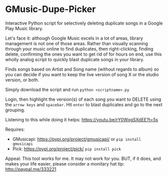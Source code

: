 # GMusic-Dupe-Picker
Interactive Python script for selectively deleting duplicate songs in a Google Play Music library.

Let's face it: although Google Music excels in a lot of areas, library management is not one of those areas. Rather than visually scanning through your music online to find duplicates, then right-clicking, finding delete, confirming the ones you want to get rid of for hours on end, use this wholly analog script to quickly blast duplicate songs in your library.

Finds songs based on Artist and Song name (without regards to album) so you can decide if you want to keep the live version of song X or the studio version, or both.

Simply download the script and run `python <scriptname>.py`

Login, then highlight the version(s) of each song you want to DELETE using the `arrow keys` and `spacebar`. Hit `enter` to blast duplicates and go to the next grouping.

Listening to this while doing it helps: https://youtu.be/rY0WxgSXdEE?t=5s

Requires:
* GMusicapi: https://pypi.org/project/gmusicapi/ or `pip install gmusicapi`
* Pick: https://pypi.org/project/pick/ `pip install pick`

Appeal: This tool works for me. It may not work for you. BUT, if it does, and makes your life easier, please consider a monitary hat tip: http://paypal.me/333221
